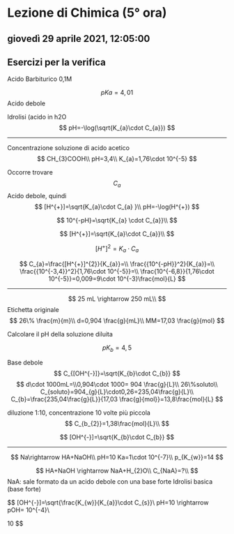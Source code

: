 # Lezione di Chimica (5° ora)

## giovedì 29 aprile 2021, 12:05:00
## Esercizi per la verifica


Acido Barbiturico 0,1M

$$
pKa=4,01
$$
Acido debole

Idrolisi (acido in h2O
$$
pH=-\log(\sqrt{K_{a}\cdot C_{a}})
$$


---
Concentrazione soluzione di acido acetico
$$
CH_{3}COOH\\
pH=3,4\\
K_{a}=1,76\cdot 10^{-5}
$$

Occorre trovare 
$$
C_{a}
$$
Acido debole, quindi
$$
[H^{+}]=\sqrt{K_{a}\cdot C_{a} }\\
pH=-\log(H^{+})
$$

$$
10^{-pH}=\sqrt{K_{a} \cdot C_{a}}\\
$$

$$
[H^{+}]=\sqrt{K_{a}\cdot C_{a}}\\
$$

$$
[H^{+}]^2=K_{a}\cdot C_{a}
$$


$$
C_{a}=\frac{[H^{+}]^{2}}{K_{a}}=\\
\frac{{10^{-pH}}^2}{K_{a}}=\\
\frac{{10^{-3,4}}^2}{1,76\cdot 10^{-5}}=\\
\frac{10^{-6,8}}{1,76\cdot 10^{-5}}=0,009=9\cdot 10^{-3}\frac{mol}{L}
$$


---
$$
25 mL \rightarrow  250 mL\\
$$
Etichetta originale
$$
26\% \frac{m}{m}\\
d=0,904 \frac{g}{mL}\\
MM=17,03 \frac{g}{mol}
$$

Calcolare il pH della soluzione diluita

$$
pK_{b}=4,5
$$

Base debole
$$
C_{[OH^{-}]}=\sqrt{K_{b}\cdot C_{b}}
$$
$$
d\cdot 1000mL=\\0,904\cdot 1000= 904 \frac{g}{L}\\
26\%soluto\\
C_{soluto}=904_{g}{L}\cdot0,26=235,04\frac{g}{L}\\
C_{b}=\frac{235,04\frac{g}{L}}{17,03 \frac{g}{mol}}=13,8\frac{mol}{L}
$$

diluzione 1:10, concentrazione 10 volte più piccola
$$
C_{b_{2}}=1,38\frac{mol}{L}\\
$$

$$
[OH^{-}]=\sqrt{K_{b}\cdot C_{b}}
$$

---


$$
Na\rightarrow HA+NaOH\\
pH=10
Ka=1\cdot 10^{-7}\\
p_{K_{w}}=14
$$

$$
HA+NaOH \rightarrow NaA+H_{2}O\\
C_{NaA}=?\\
$$
NaA: sale formato da un acido debole con una base forte 
Idrolisi basica (base forte)

$$
[OH^{-}]=\sqrt{\frac{K_{w}}{K_{a}}\cdot C_{s}}\\
pH=10 \rightarrow pOH= 10^{-4}\\

10
$$
<!--stackedit_data:
eyJoaXN0b3J5IjpbMTM1NTUzNTYzNSw2MjE5ODM3MjhdfQ==
-->